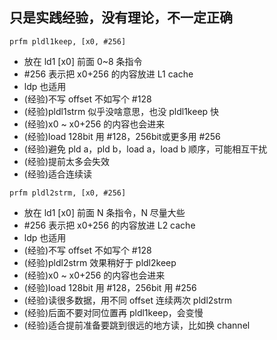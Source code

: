## 只是实践经验，没有理论，不一定正确

```
prfm pldl1keep, [x0, #256]
```
* 放在 ld1 [x0] 前面 0~8 条指令
* #256 表示把 x0+256 的内容放进 L1 cache
* ldp 也适用
* (经验)不写 offset 不如写个 #128
* (经验)pldl1strm 似乎没啥意思，也没 pldl1keep 快
* (经验)x0 ~ x0+256 的内容也会进来
* (经验)load 128bit 用 #128，256bit或更多用 #256
* (经验)避免 pld a，pld b，load a，load b 顺序，可能相互干扰
* (经验)提前太多会失效
* (经验)适合连续读

```
prfm pldl2strm, [x0, #256]
```
* 放在 ld1 [x0] 前面 N 条指令，N 尽量大些
* #256 表示把 x0+256 的内容放进 L2 cache
* ldp 也适用
* (经验)不写 offset 不如写个 #128
* (经验)pldl2strm 效果稍好于 pldl2keep
* (经验)x0 ~ x0+256 的内容也会进来
* (经验)load 128bit 用 #128，256bit 用 #256
* (经验)读很多数据，用不同 offset 连续两次 pldl2strm
* (经验)后面不要对同位置再 pldl1keep，会变慢
* (经验)适合提前准备要跳到很远的地方读，比如换 channel
